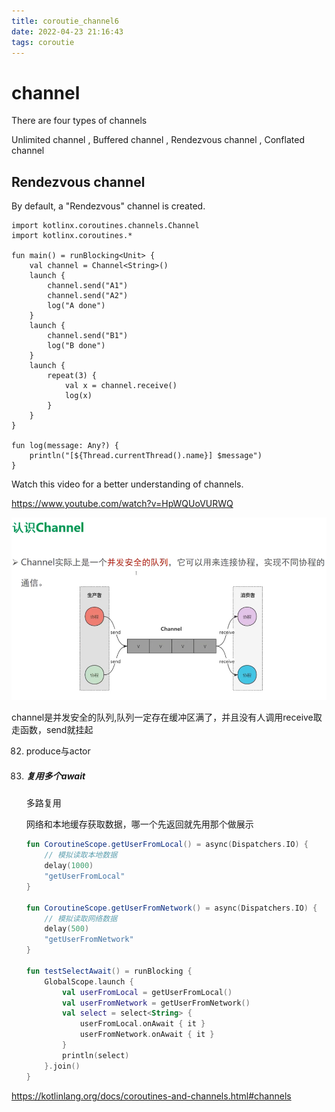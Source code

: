 ```yaml
---
title: coroutie_channel6
date: 2022-04-23 21:16:43
tags: coroutie
---
```




# channel

There are four types of channels

Unlimited channel , Buffered channel , Rendezvous channel , Conflated channel


## Rendezvous channel
By default, a "Rendezvous" channel is created.


```
import kotlinx.coroutines.channels.Channel
import kotlinx.coroutines.*

fun main() = runBlocking<Unit> {
    val channel = Channel<String>()
    launch {
        channel.send("A1")
        channel.send("A2")
        log("A done")
    }
    launch {
        channel.send("B1")
        log("B done")
    }
    launch {
        repeat(3) {
            val x = channel.receive()
            log(x)
        }
    }
}

fun log(message: Any?) {
    println("[${Thread.currentThread().name}] $message")
}
```

Watch this video for a better understanding of channels.

 https://www.youtube.com/watch?v=HpWQUoVURWQ








<img src="coroutie_channel6/2022-04-23_9.17.16.png" alt="2022-04-23_9.17.16" style="zoom: 67%;" />

channel是并发安全的队列,队列一定存在缓冲区满了，并且没有人调用receive取走函数，send就挂起







82. produce与actor

83. ##### 复用多个await 

    多路复用

    

    网络和本地缓存获取数据，哪一个先返回就先用那个做展示
    
    
    
    ```kotlin
    fun CoroutineScope.getUserFromLocal() = async(Dispatchers.IO) {
        // 模拟读取本地数据
        delay(1000)
        "getUserFromLocal"
    }
    
    fun CoroutineScope.getUserFromNetwork() = async(Dispatchers.IO) {
        // 模拟读取网络数据
        delay(500)
        "getUserFromNetwork"
    }
    
    fun testSelectAwait() = runBlocking {
        GlobalScope.launch {
            val userFromLocal = getUserFromLocal()
            val userFromNetwork = getUserFromNetwork()
            val select = select<String> {
                userFromLocal.onAwait { it }
                userFromNetwork.onAwait { it }
            }
            println(select)
        }.join()
    }
    ```


  
 

https://kotlinlang.org/docs/coroutines-and-channels.html#channels
  
    

